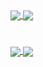 <a href="https://github.com/bamerf">
  <img align="center" src="https://github-readme-stats.vercel.app/api?username=bamerf&count_private=trueshow_icons=true&theme=highcontrast&custom_title=Bam's+Stats&hide=stars,contribs" />
</a>
<a href="https://github.com/bamerf">
  <img align="center" src="https://github-readme-stats.vercel.app/api/top-langs/?username=bamerf&hide=shell&layout=compact&theme=highcontrast" />
</a>

#

<a href="https://github.com/bamerf/design-system">
  <img align="center" src="https://github-readme-stats.vercel.app/api/pin/?username=bamerf&repo=design-system&theme=highcontrast" />
</a>
<a href="https://github.com/bamerf/react-prototype">
  <img align="center" src="https://github-readme-stats.vercel.app/api/pin/?username=bamerf&repo=react-prototype&theme=highcontrast" />
</a>

<!-- ![](https://komarev.com/ghpvc/?username=bamerf&color=orange&style=flat-square&label=Profile+Views) -->

<!--
**bamerf/bamerf** is a ✨ _special_ ✨ repository because its `README.md` (this file) appears on your GitHub profile.

Here are some ideas to get you started:

- 🔭 I’m currently working on ...
- 🌱 I’m currently learning ...
- 👯 I’m looking to collaborate on ...
- 🤔 I’m looking for help with ...
- 💬 Ask me about ...
- 📫 How to reach me: ...
- 😄 Pronouns: ...
- ⚡ Fun fact: ...
-->
